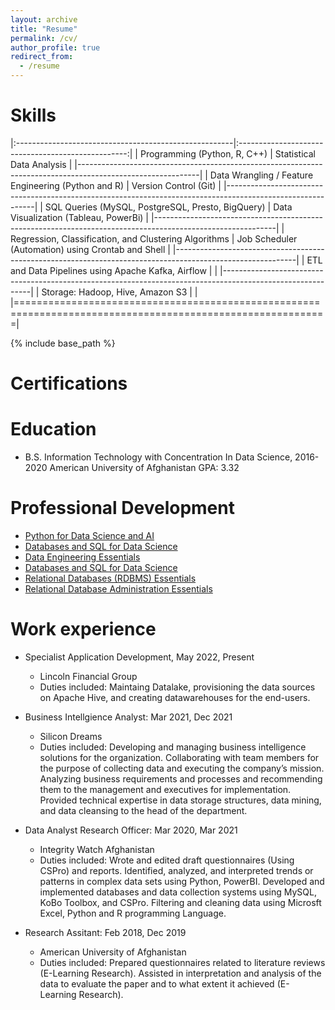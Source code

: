 ```yaml
---
layout: archive
title: "Resume"
permalink: /cv/
author_profile: true
redirect_from:
  - /resume
---
```


Skills
======

|:------------------------------------------------------|:--------------------------------------------------:|
| Programming (Python, R, C++)                          | Statistical Data Analysis                          |
|------------------------------------------------------------------------------------------------------------|
| Data Wrangling / Feature Engineering (Python and R)   | Version Control (Git)                              |
|------------------------------------------------------------------------------------------------------------|
| SQL Queries (MySQL, PostgreSQL, Presto, BigQuery)     | Data Visualization (Tableau, PowerBi)              |
|------------------------------------------------------------------------------------------------------------|
| Regression, Classification, and Clustering Algorithms | Job Scheduler (Automation) using Crontab and Shell |
|------------------------------------------------------------------------------------------------------------|
| ETL and Data Pipelines using Apache Kafka, Airflow     |                                                   |
|------------------------------------------------------------------------------------------------------------|
| Storage: Hadoop, Hive, Amazon S3                        |                                                  |
|============================================================================================================|

{% include base_path %}


Certifications
======


Education
======
* B.S. Information Technology with Concentration In Data Science, 2016-2020
  American University of Afghanistan
  GPA: 3.32

Professional Development 
======
* [Python for Data Science and AI](https://www.credly.com/badges/3f4c6612-8f32-47ae-ab26-a3240c6bdb7a/public_url)
* [Databases and SQL for Data Science](https://www.credly.com/badges/77eb7932-6b10-4925-85f6-b79092d16e94)
* [Data Engineering Essentials](https://www.credly.com/badges/1f9727aa-acb5-498d-9f13-ff6c314f1634)
* [Databases and SQL for Data Science](https://www.credly.com/badges/77eb7932-6b10-4925-85f6-b79092d16e94)
* [Relational Databases (RDBMS) Essentials](https://www.credly.com/badges/e43bf976-54f1-40ac-a79a-7112a1190a21)
* [Relational Database Administration Essentials](https://www.credly.com/badges/ecb51f13-b5c3-4de7-9a29-5dc30ec004f0)

Work experience
======
* Specialist Application Development, May 2022, Present
  * Lincoln Financial Group
  * Duties included: Maintaing Datalake, provisioning the data sources on Apache Hive, and creating datawarehouses for the end-users. 
  

* Business Intellgience Analyst: Mar 2021, Dec 2021
  * Silicon Dreams
  * Duties included: Developing and managing business intelligence solutions for the organization. Collaborating with team members for the purpose of collecting data       and executing the company’s mission. Analyzing business requirements and processes and recommending them to the management and executives for implementation.           Provided technical expertise in data storage structures, data mining, and data cleansing to the head of the department.
 
* Data Analyst Research Officer: Mar 2020, Mar 2021
  * Integrity Watch Afghanistan
  * Duties included: Wrote and edited draft questionnaires (Using CSPro) and reports. Identified, analyzed, and interpreted trends or patterns in complex data sets         using Python, PowerBI. Developed and implemented databases and data collection systems using MySQL, KoBo Toolbox, and CSPro. Filtering and cleaning data using         Microsft Excel, Python and R programming Language.

* Research Assitant: Feb 2018, Dec 2019
  * American University of Afghanistan
  * Duties included: Prepared questionnaires related to literature reviews (E-Learning Research). Assisted in interpretation and analysis of the data to evaluate the       paper and to what extent it achieved (E-Learning Research).
  

  
